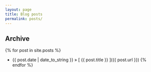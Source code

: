 ```yaml
---
layout: page
title: Blog posts
permalink: posts/
---
```


## Archive

{% for post in site.posts %}
  * {{ post.date | date_to_string }} &raquo; [ {{ post.title }} ]({{ post.url }})
{% endfor %}
